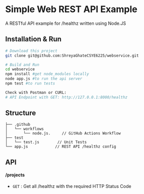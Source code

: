 # Simple Web REST API Example
A RESTful API example for /healthz written using Node.JS

## Installation & Run
```bash
# Download this project
git clone git@github.com:ShreyaGhateCSYE6225/webservice.git
```

```bash
# Build and Run
cd webservice 
npm install #get node_modules locally
node app.js #to run the api server
npm test #to run tests

Check with Postman or CURL:
# API Endpoint with GET: http://127.0.0.1:8000/healthz
```

## Structure
```
├── .github
│   └── workflows
│       └── node.js.     // GitHub Actions Workflow
├── test
│   └── test.js        // Unit Tests
└── app.js            // REST API /healthz config
```

## API

#### /projects
* `GET` : Get all /healthz with the required HTTP Status Code
